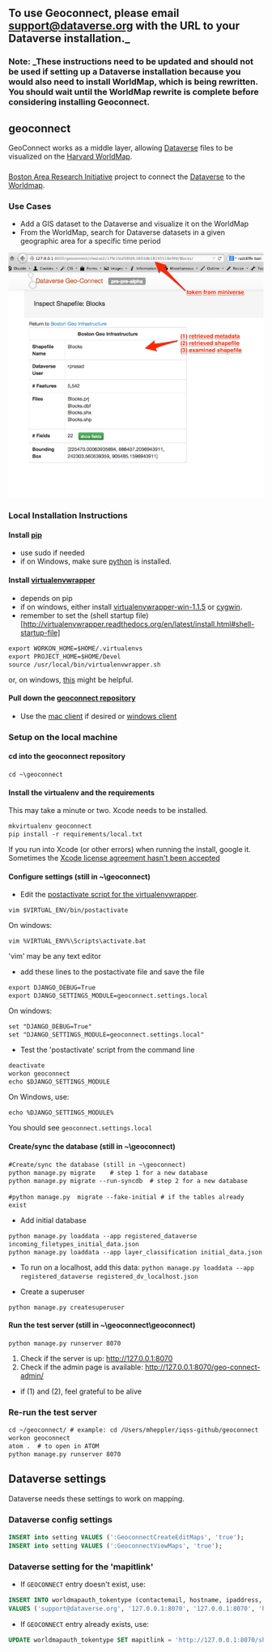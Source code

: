 ## To use Geoconnect, please email support@dataverse.org with the URL to your Dataverse installation._

### Note: _These instructions need to be updated and should not be used if setting up a Dataverse installation because you would also need to install WorldMap, which is being rewritten. You should wait until the WorldMap rewrite is complete before considering installing Geoconnect.

## geoconnect

GeoConnect works as a middle layer, allowing [Dataverse](http://datascience.iq.harvard.edu/dataverse) files to be visualized on the [Harvard WorldMap](http://worldmap.harvard.edu/).

###

[Boston Area Research Initiative](http://www.bostonarearesearchinitiative.net/) project to connect the [Dataverse](http://datascience.iq.harvard.edu/dataverse) to the [Worldmap](http://worldmap.harvard.edu/).  

### Use Cases

* Add a GIS dataset to the Dataverse and visualize it on the WorldMap
* From the WorldMap, search for Dataverse datasets in a given geographic area for a specific time period




![geoconnect screenshot](geoconnect/static/images/screenshot_inspect_shapefile.png?raw=true "Inspect Shapefile")

### Local Installation Instructions

#### Install [pip](http://pip.readthedocs.org/en/latest/installing.html)

* use sudo if needed
* if on Windows, make sure [python](https://www.python.org/downloads/) is installed.

#### Install [virtualenvwrapper](http://virtualenvwrapper.readthedocs.org/en/latest/install.html)

* depends on pip
* if on windows, either install [virtualenvwrapper-win-1.1.5](https://pypi.python.org/pypi/virtualenvwrapper-win) or [cygwin](https://www.cygwin.com/).
* remember to set the (shell startup file)[http://virtualenvwrapper.readthedocs.org/en/latest/install.html#shell-startup-file]
```
export WORKON_HOME=$HOME/.virtualenvs
export PROJECT_HOME=$HOME/Devel
source /usr/local/bin/virtualenvwrapper.sh
```
or, on windows, [this](http://stackoverflow.com/questions/2615968/installing-virtualenvwrapper-on-windows) might be helpful.

#### Pull down the [geoconnect repository](https://github.com/IQSS/geoconnect)

* Use the [mac client](https://mac.github.com/) if desired or [windows client](https://windows.github.com/)

### Setup on the local machine

#### cd into the geoconnect repository

```
cd ~\geoconnect
```

#### Install the virtualenv and the requirements

This may take a minute or two.  Xcode needs to be installed.

```
mkvirtualenv geoconnect
pip install -r requirements/local.txt
```

If you run into Xcode (or other errors) when running the install, google it.  Sometimes the [Xcode license agreement hasn't been accepted](http://stackoverflow.com/questions/26197347/agreeing-to-the-xcode-ios-license-requires-admin-privileges-please-re-run-as-r/26197363#26197363)

#### Configure settings (still in ~\geoconnect)

* Edit the [postactivate script for the virtualenvwrapper](http://virtualenvwrapper.readthedocs.org/en/latest/scripts.html#postactivate).

```
vim $VIRTUAL_ENV/bin/postactivate
```
On windows:
```
vim %VIRTUAL_ENV%\Scripts\activate.bat
```

'vim' may be any text editor

* add these lines to the postactivate file and save the file

```
export DJANGO_DEBUG=True
export DJANGO_SETTINGS_MODULE=geoconnect.settings.local
```
On windows:
```
set "DJANGO_DEBUG=True"
set "DJANGO_SETTINGS_MODULE=geoconnect.settings.local"
```

* Test the 'postactivate' script from the command line

```
deactivate
workon geoconnect
echo $DJANGO_SETTINGS_MODULE
```
On Windows, use:
```
echo %DJANGO_SETTINGS_MODULE%
```

You should see ```geoconnect.settings.local```

#### Create/sync the database (still in ~\geoconnect)



```
#Create/sync the database (still in ~\geoconnect)
python manage.py migrate    # step 1 for a new database
python manage.py migrate --run-syncdb  # step 2 for a new database

#python manage.py  migrate --fake-initial # if the tables already exist
```

- Add initial database

```
python manage.py loaddata --app registered_dataverse incoming_filetypes_initial_data.json
python manage.py loaddata --app layer_classification initial_data.json
```
  - To run on a localhost, add this data: ```python manage.py loaddata --app registered_dataverse registered_dv_localhost.json```

- Create a superuser

```
python manage.py createsuperuser
```

#### Run the test server (still in ~\geoconnect\geoconnect)

```
python manage.py runserver 8070
```

1. Check if the server is up: http://127.0.0.1:8070
1. Check if the admin page is available: http://127.0.0.1:8070/geo-connect-admin/
- if (1) and (2), feel grateful to be alive

### Re-run the test server

```
cd ~/geoconnect/ # example: cd /Users/mheppler/iqss-github/geoconnect
workon geoconnect
atom .  # to open in ATOM
python manage.py runserver 8070
```

## Dataverse settings

Dataverse needs these settings to work on mapping.

### Dataverse config settings

```sql
INSERT into setting VALUES (':GeoconnectCreateEditMaps', 'true');
INSERT into setting VALUES (':GeoconnectViewMaps', 'true');
```

### Dataverse setting for the 'mapitlink'

- If ```GEOCONNECT``` entry doesn't exist, use:

```sql
INSERT INTO worldmapauth_tokentype (contactemail, hostname, ipaddress, mapitlink, name, timelimitminutes, timelimitseconds, md5, created, modified)
VALUES ('support@dataverse.org', '127.0.0.1:8070', '127.0.0.1:8070', 'http://127.0.0.1:8070/shapefile/map-it', 'GEOCONNECT', 30, 1800, '38c0a931b2d582a5c43fc79405b30c22', NOW(), NOW())
```

- If ```GEOCONNECT``` entry already exists, use:

```sql
UPDATE worldmapauth_tokentype SET mapitlink = 'http://127.0.0.1:8070/shapefile/map-it' WHERE name = 'GEOCONNECT';
```
